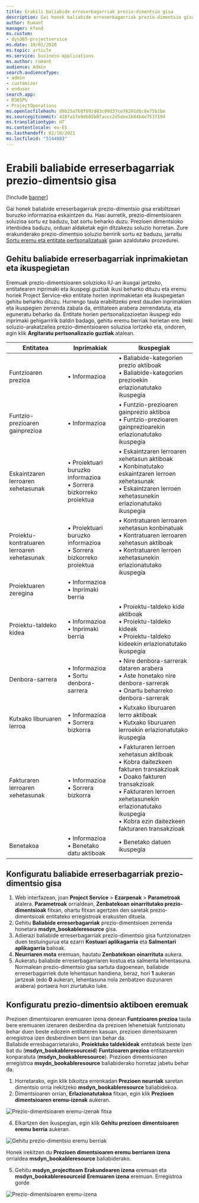 ```yaml
---
title: Erabili baliabide erreserbagarriak prezio-dimentsio gisa
description: Gai honek baliabide erreserbagarriak prezio-dimentsio gisa erabiltzeari buruzko informazioa eskaintzen du.
author: Rumant
manager: kfend
ms.custom:
- dyn365-projectservice
ms.date: 10/01/2020
ms.topic: article
ms.service: business-applications
ms.author: rumant
audience: Admin
search.audienceType:
- admin
- customizer
- enduser
search.app:
- D365PS
- ProjectOperations
ms.openlocfilehash: d9b25a768f892d83c09d37ce76291d6c8e75b1be
ms.sourcegitcommit: 418fa1fe9d605b8faccc2d5dee1b04b4e753f194
ms.translationtype: HT
ms.contentlocale: eu-ES
ms.lasthandoff: 02/10/2021
ms.locfileid: "5144983"
---
```

# <a name="use-bookable-resource-as-a-pricing-dimension"></a>Erabili baliabide erreserbagarriak prezio-dimentsio gisa

[!include [banner](../includes/psa-now-project-operations.md)]

Gai honek baliabide erreserbagarriak prezio-dimentsio gisa erabiltzeari buruzko informazioa eskaintzen du. Hasi aurretik, prezio-dimentsioaren soluzioa sortu ez baduzu, bat sortu beharko duzu. Prezioen dimentsioko irtenbidea baduzu, orduan aldaketak egin ditzakezu soluzio horretan. Zure erakunderako prezio-dimentsio soluzio berririk sortu ez baduzu, jarraitu [Sortu eremu eta entitate pertsonalizatuak](create-custom-fields-entities.md) gaian azaldutako prozedurei.

## <a name="add-bookable-resource-to-forms-and-views"></a>Gehitu baliabide erreserbagarriak inprimakietan eta ikuspegietan
Eremuak prezio-dimentsioaren soluzioko IU-an ikusgai jartzeko, entitatearen inprimaki eta ikuspegi guztiak ikusi beharko dituzu eta eremu horiek Project Service-eko entitate horien inprimakietan eta ikuspegietan gehitu beharko dituzu.
Hurrengo taula erabiltzeko prest dauden inprimakien eta ikuspegien zerrenda zabala da, entitateen arabera zerrendatuta, eta eguneratu beharko da. Entitate horien pertsonalizazioetan ikuspegi edo inprimaki gehigarririk baldin badago, gehitu eremu berriak horietan ere.
Ireki soluzio-arakatzailea prezio-dimentsioaren soluzioa lortzeko eta, ondoren, egin klik **Argitaratu pertsonalizazio guztiak** atalean.


|   Entitatea        | Inprimakiak   |Ikuspegiak        |
| ------------------------------|---------------------------------|----------------------------------|
|  Funtzioaren prezioa|• Informazioa |• Baliabide-kategorien prezio aktiboak<br> • Baliabide-kategorien prezioekin erlazionatutako ikuspegia|
|  Funtzio-prezioaren gainprezioa|• Informazioa|• Funtzio-prezioaren gainprezio aktiboa<br>• Funtzio-prezioaren gainprezioarekin erlazionatutako ikuspegia|
|  Eskaintzaren lerroaren xehetasunak|• Proiektuari buruzko informazioa<br>• Sorrera bizkorreko proiektua|• Eskaintzaren lerroaren xehetasun aktiboak<br>• Konbinatutako eskaintzaren lerroen xehetasunak<br>• Eskaintzaren lerroen xehetasunekin erlazionatutako ikuspegia|
|  Proiektu-kontratuaren lerroaren xehetasunak|• Proiektuari buruzko informazioa<br>• Sorrera bizkorreko proiektua|• Kontratuaren lerroaren xehetasun konbinatuak<br>• Kontratuaren lerroaren xehetasun aktiboak<br>• Kontratuaren lerroen xehetasunekin erlazionatutako ikuspegia|
|  Proiektuaren zeregina|• Informazioa<br>• Inprimaki berria||
|  Proiektu-taldeko kidea|• Informazioa<br>• Inprimaki berria|• Proiektu-taldeko kide aktiboak<br>• Proiektu-taldeko kideak<br>• Proiektu-taldeko kideekin erlazionatutako ikuspegia|
|  Denbora-sarrera|• Informazioa<br>• Sortu denbora-sarrera|• Nire denbora-sarrerak dataren arabera<br>• Aste honetako nire denbora-sarrerak<br>• Onartu beharreko denbora-sarrerak|
|  Kutxako liburuaren lerroa|• Informazioa<br>• Sorrera bizkorra|• Kutxako liburuaren lerro aktiboak<br>• Kutxako liburuaren lerroekin erlazionatutako ikuspegia|
|  Fakturaren lerroaren xehetasunak|• Informazioa<br>• Sorrera bizkorra|• Fakturaren lerroen xehetasun aktiboak<br>• Kobra daitezkeen fakturen transakzioak<br>• Doako fakturen transakzioak<br>• Fakturaren lerroen xehetasunekin erlazionatutako ikuspegia<br>• Kobra ezin daitezkeen fakturaren transakzioak|
|  Benetakoa|• Informazioa<br>• Benetako datu aktiboak|• Benetako datuen ikuspegia|

## <a name="set-up-bookable-resource-as-a-pricing-dimension"></a>Konfiguratu baliabide erreserbagarriak prezio-dimentsio gisa

1. Web interfazean, joan **Project Service** > **Ezarpenak** > **Parametroak** atalera. **Parametroak** orrialdean, **Zenbatekoan oinarritutako prezio-dimentsioak** fitxan, ohartu fitxan agertzen den saretak prezio-dimentsioak entitateko erregistroak erakusten dituela. 
2. Gehitu **Baliabide erreserbagarriak** prezio-dimentsioen zerrenda honetara **msdyn_bookableresource** gisa. 
3. Adierazi baliabide erreserbagarriak prezio-dimentsio gisa funtzionatzen duen testuingurua eta ezarri **Kostuari aplikagarria** eta **Salmentari aplikagarria** balioak.
4. **Neurriaren mota** eremuan, hautatu **Zenbatekoan oinarrituta** aukera. 
5. Aukeratu baliabide erreserbagarriaren kostua eta salmenta lehentasuna. Normalean prezio-dimentsio gisa sartuta dagoenean, baliabide erreserbagarriek dute lehentasun handiena, beraz, hori **1** aukeran jartzeak (edo **0** aukeran, lehentasuna nola zenbatzen duzunaren arabera) portaera hori ziurtatuko luke.

## <a name="set-up-pricing-dimension-field-names"></a>Konfiguratu prezio-dimentsio aktiboen eremuak

Prezioen dimentsioaren eremuaren izena denean **Funtzioaren prezioa** taula bere eremuaren izenaren desberdina da prezioen lehenetsiak funtzionatu behar duen beste edozein entitateren kasuan, prezioen dimentsioaren erregistroa izen desberdinen berri izan behar da.    
Baliabide erresbagarrietarako, **Proiektuko taldekideak** entitateak beste izen bat du (**msdyn_bookableresourceid**) **Funtzioaren prezioa** entitatearekin konparatuta (**msdyn_bookableresource**). Prezioen dimentsioaren erregistroa **msydn_bookableresource** baliabiderako horretaz jabetu behar da. 
1. Horretarako, egin klik bikoitza errenkadan **Prezioen neurriak** saretan dimentsio orria irekitzeko **msdyn_bookableresource** baliabidekoa.
2. Dimentsioaren orrian, **Erlazionatutakoa** fitxan, egin klik **Prezioen dimentsioaren eremu-izenak** aukeran.

 ![Prezio-dimentsioaren eremu-izenak fitxa](media/PD-fieldname.png)

4. Elkartzen den ikuspegian, egin klik **Gehitu prezioen dimentsioaren eremu berria** aukeran.

 ![Gehitu prezio-dimentsio eremu berriak](media/Add-NewPD-fieldname.png)


Honek irekitzen du **Prezioen dimentsioaren eremu berriaren izena** orrialdea **msdyn_bookableresource** baliabiderako. 

5. Gehitu **msdyn_projectteam** **Erakundearen izena** eremuan eta **msdyn_bookableresourceid** **Eremuaren izena** eremuan. Erregistroa gorde

 ![Prezio-dimentsioaren eremu-izena](media/PD-fieldname-Added.png)
